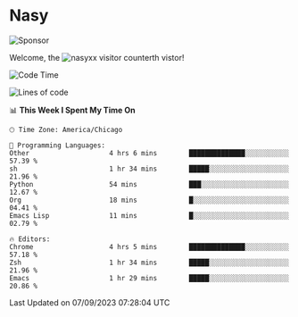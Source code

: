 # Nasy

<!--
<p align="center">
<img height="200" src="https://github-readme-stats.vercel.app/api?username=nasyxx&count_private=true&show_icons=true&theme=dracula&include_all_commits=true"/>
<img height="200" src="https://github-readme-stats.vercel.app/api/top-langs/?username=nasyxx&theme=dracula&hide=html,jupyter+notebook&count_private=true&show_icons=true"/>
</p>

  
----------------
-->

![Sponsor](https://img.shields.io/static/v1.svg?label=Sponsor&message=%E2%9D%A4&logo=GitHub&style=flat&color=pink)
 
Welcome, the ![nasyxx visitor counter](https://count.getloli.com/get/@nasyxx?theme=rule34)th vistor!
 
<!--START_SECTION:waka-->
![Code Time](http://img.shields.io/badge/Code%20Time-3%2C673%20hrs%2057%20mins-blue)

![Lines of code](https://img.shields.io/badge/From%20Hello%20World%20I%27ve%20Written-6.3%20million%20lines%20of%20code-blue)

📊 **This Week I Spent My Time On** 

```text
🕑︎ Time Zone: America/Chicago

💬 Programming Languages: 
Other                    4 hrs 6 mins        ██████████████░░░░░░░░░░░   57.39 % 
sh                       1 hr 34 mins        █████░░░░░░░░░░░░░░░░░░░░   21.96 % 
Python                   54 mins             ███░░░░░░░░░░░░░░░░░░░░░░   12.67 % 
Org                      18 mins             █░░░░░░░░░░░░░░░░░░░░░░░░   04.41 % 
Emacs Lisp               11 mins             █░░░░░░░░░░░░░░░░░░░░░░░░   02.79 % 

🔥 Editors: 
Chrome                   4 hrs 5 mins        ██████████████░░░░░░░░░░░   57.18 % 
Zsh                      1 hr 34 mins        █████░░░░░░░░░░░░░░░░░░░░   21.96 % 
Emacs                    1 hr 29 mins        █████░░░░░░░░░░░░░░░░░░░░   20.86 % 
```


 Last Updated on 07/09/2023 07:28:04 UTC
<!--END_SECTION:waka-->

<!-- ![visitors](https://visitor-badge.laobi.icu/badge?page_id=nasyxx.nasyxx) -->
